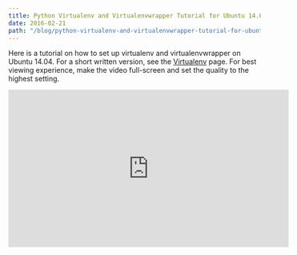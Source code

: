 ```yaml
---
title: Python Virtualenv and Virtualenvwrapper Tutorial for Ubuntu 14.04
date: 2016-02-21
path: "/blog/python-virtualenv-and-virtualenvwrapper-tutorial-for-ubuntu-1404/"
---
```


Here is a tutorial on how to set up virtualenv and virtualenvwrapper on Ubuntu 14.04. For a short written version, see the <a href="https://codeselfstudy.com/wiki/Virtualenv">Virtualenv</a> page. For best viewing experience, make the video full-screen and set the quality to the highest setting.

<iframe width="560" height="315" src="https://www.youtube.com/embed/0cGltFJDUFM" frameborder="0" allowfullscreen></iframe>
